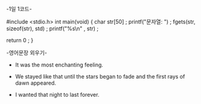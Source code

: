    -1일 1코드-

#include <stdio.h>
int main(void)
 {
    char str[50] ;
    printf("문자열:  ") ;
    fgets(str, sizeof(str), std) ;
    printf("%s\n" , str) ;

   return 0 ;
 }




   -영어문장 외우기- <The Stars>

* It was the most enchanting feeling.

* We stayed like that until the stars began to fade and the first rays of
   dawn appeared.

* I wanted that night to last forever.